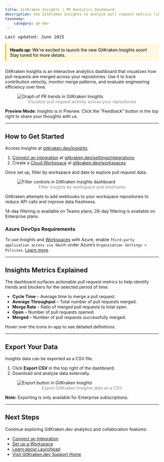 ```yaml
---
title: GitKraken Insights | PR Analytics Dashboard 
description: Use GitKraken Insights to analyze pull request metrics like cycle time, merge rate, and throughput with a visual dashboard.
taxonomy:
    category: gk-dev
---
```


<kbd>Last updated: June 2025</kbd>

<div style="background-color: #fff8e1; border-left: 4px solid #fbc02d; padding: 12px; margin-bottom: 24px; color: #000;">
  <strong>Heads up:</strong> We're excited to launch the new GitKraken Insights soon! Stay tuned for more details.
</div>

GitKraken Insights is an interactive analytics dashboard that visualizes how pull requests are merged across your repositories. Use it to track contribution velocity, monitor merge patterns, and evaluate engineering efficiency over time.

<figure>
  <img src="/wp-content/uploads/gkdev-insights.png" srcset="/wp-content/uploads/gkdev-insights@2x.png" class="img-bordered center help-center-img" alt="Graph of PR trends in GitKraken Insights">
  <figcaption style="color:#888;text-align:center">Visualize pull request activity across your repositories</figcaption>
</figure>

<div class='callout callout--warning'>
  <p><strong>Preview Mode:</strong> Insights is in Preview. Click the "Feedback" button in the top right to share your thoughts with us.</p>
</div>

***

## How to Get Started

Access Insights at [gitkraken.dev/insights](https://gitkraken.dev/insights?source=help_center).

1. [Connect an integration](/gk-dev/gk-dev-integrations/) at [gitkraken.dev/settings/integrations](https://gitkraken.dev/settings/integrations?source=help_center)
2. Create a [Cloud Workspace](/gk-dev/gk-dev-home/#workspaces) at [gitkraken.dev/workspaces](https://gitkraken.dev/workspaces?source=help_center)

Once set up, filter by workspace and date to explore pull request data.

<figure>
  <img src="/wp-content/uploads/gkdev-insights-filters.png" srcset="/wp-content/uploads/gkdev-insights-filters@2x.png" class="img-bordered center help-center-img" alt="Filter controls in GitKraken Insights dashboard">
  <figcaption style="color:#888;text-align:center">Filter Insights by workspace and timeframe</figcaption>
</figure>

<div class='callout callout--note'>
  <p>GitKraken attempts to add webhooks to your workspace repositories to reduce API calls and improve data freshness.</p>
  <p>14-day filtering is available on Teams plans; 28-day filtering is available on Enterprise plans.</p>
</div>

### Azure DevOps Requirements

To use Insights and [Workspaces](/gk-dev/gk-dev-home/#workspaces) with Azure, enable `Third-party application access via OAuth` under Azure’s `Organization Settings > Policies`. [Learn more](https://learn.microsoft.com/en-us/azure/devops/organizations/accounts/change-application-access-policies?view=azure-devops).

***

## Insights Metrics Explained

The dashboard surfaces actionable pull request metrics to help identify trends and blockers for the selected period of time:

- **Cycle Time** – Average time to merge a pull request.
- **Average Throughput** – Total number of pull requests merged.
- **Merge Rate** – Ratio of merged pull requests to total open.
- **Open** – Number of pull requests opened.
- **Merged** – Number of pull requests successfully merged.

Hover over the <i class="fa-solid fa-circle-info"></i> icons in-app to see detailed definitions.

***

## Export Your Data

Insights data can be exported as a CSV file.

1. Click **Export CSV** in the top right of the dashboard.
2. Download and analyze data externally.

<figure>
  <img src="/wp-content/uploads/gkdev-insights-export.png" srcset="/wp-content/uploads/gkdev-insights-export@2x.png" class="img-bordered center help-center-img" alt="Export button in GitKraken Insights">
  <figcaption style="color:#888;text-align:center">Export GitKraken Insights data as a CSV</figcaption>
</figure>

<div class='callout callout--note'>
  <p><strong>Note:</strong> Exporting is only available for Enterprise subscriptions.</p>
</div>

***

## Next Steps

Continue exploring GitKraken.dev analytics and collaboration features:
- [Connect an Integration](/gk-dev/gk-dev-integrations/)
- [Set up a Workspace](/gk-dev/gk-dev-home/#workspaces-organize-projects-by-team)
- [Learn about Launchpad](/gk-dev/gk-dev-home/#launchpad-your-daily-git-dashboard)
- [Visit GitKraken.dev Support Home](/gk-dev/gk-dev-home/)
